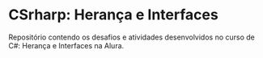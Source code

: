 # CSrharp: Herança e Interfaces
Repositório contendo os desafios e atividades desenvolvidos no curso de C#: Herança e Interfaces na Alura.
